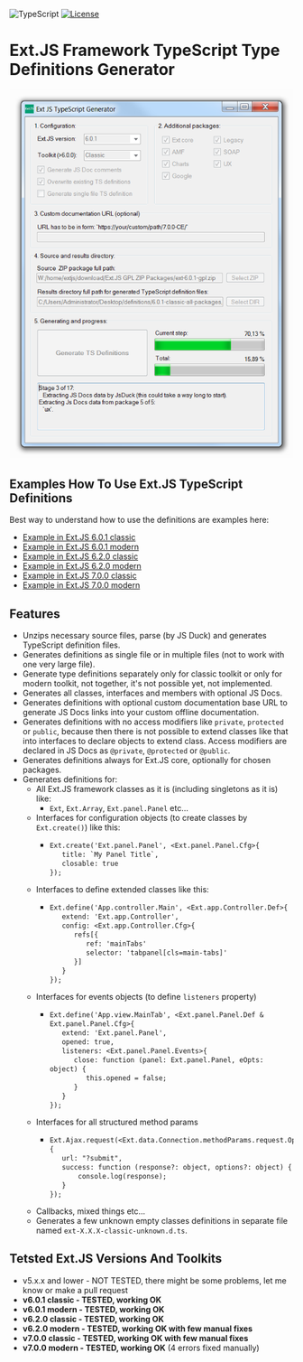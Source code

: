 ![TypeScript](https://img.shields.io/badge/TypeScript->=3.7-brightgreen.svg?style=plastic)
[![License](https://img.shields.io/badge/Licence-BSD3-brightgreen.svg?style=plastic)](https://raw.githubusercontent.com/ExtTS/generator/master/LICENSE)

# Ext.JS Framework TypeScript Type Definitions Generator

<div align="center">
  
![Ext.JS TS Types Generator](https://raw.githubusercontent.com/ExtTS/generator/master/ExtTsTypesGenerator/App/gfx/printscreen.png)

</div>

## Examples How To Use Ext.JS TypeScript Definitions
Best way to understand how to use the definitions are examples here:  
- [Example in Ext.JS 6.0.1 classic](https://github.com/ExtTS/example-project-601-classic)  
- [Example in Ext.JS 6.0.1 modern](https://github.com/ExtTS/example-project-601-modern)  
- [Example in Ext.JS 6.2.0 classic](https://github.com/ExtTS/example-project-620-classic)  
- [Example in Ext.JS 6.2.0 modern](https://github.com/ExtTS/example-project-620-modern)  
- [Example in Ext.JS 7.0.0 classic](https://github.com/ExtTS/example-project-700-classic)  
- [Example in Ext.JS 7.0.0 modern](https://github.com/ExtTS/example-project-700-modern)  

## Features
- Unzips necessary source files, parse (by JS Duck) and generates TypeScript definition files.
- Generates definitions as single file or in multiple files (not to work with one very large file).
- Generate type definitions separately only for classic toolkit or only for modern toolkit, not together, it's not possible yet, not implemented.
- Generates all classes, interfaces and members with optional JS Docs.
- Generates definitions with optional custom documentation base URL 
  to generate JS Docs links into your custom offline documentation.
- Generates definitions with no access modifiers like `private`, `protected` or `public`,
  because then there is not possible to extend classes like that into interfaces to declare
  objects to extend class. Access modifiers are declared in JS Docs as `@private`, 
  `@protected` or `@public`.
- Generates definitions always for Ext.JS core, optionally for chosen packages.
- Generates definitions for:
  - All Ext.JS framework classes as it is (including singletons as it is) like:
    - `Ext`, `Ext.Array`, `Ext.panel.Panel` etc...
  - Interfaces for configuration objects (to create classes by `Ext.create()`) like this:
    - ```
      Ext.create('Ext.panel.Panel', <Ext.panel.Panel.Cfg>{
         title: `My Panel Title`,
         closable: true
      });
      ```
  - Interfaces to define extended classes like this:
    - ```
      Ext.define('App.controller.Main', <Ext.app.Controller.Def>{
         extend: 'Ext.app.Controller',
         config: <Ext.app.Controller.Cfg>{
            refs[{
               ref: 'mainTabs'
               selector: 'tabpanel[cls=main-tabs]'
            }]
         }
      });
      ```
  - Interfaces for events objects (to define `listeners` property)
    - ```
      Ext.define('App.view.MainTab', <Ext.panel.Panel.Def & Ext.panel.Panel.Cfg>{
         extend: 'Ext.panel.Panel',
         opened: true,
         listeners: <Ext.panel.Panel.Events>{
            close: function (panel: Ext.panel.Panel, eOpts: object) {
               this.opened = false;
            }
         }
      });
      ```
  - Interfaces for all structured method params
    - ```
      Ext.Ajax.request(<Ext.data.Connection.methodParams.request.Options>{
         url: "?submit",
         success: function (response?: object, options?: object) {
             console.log(response);
         }
      });
      ```
  - Callbacks, mixed things etc...
  - Generates a few unknown empty classes definitions in separate file named `ext-X.X.X-classic-unknown.d.ts`.

## Tetsted Ext.JS Versions And Toolkits
- v5.x.x and lower - NOT TESTED, there might be some problems, let me know or make a pull request
- **v6.0.1 classic - TESTED, working OK**
- **v6.0.1 modern - TESTED, working OK**
- **v6.2.0 classic - TESTED, working OK**
- **v6.2.0 modern - TESTED, working OK with few manual fixes**
- **v7.0.0 classic - TESTED, working OK with few manual fixes**
- **v7.0.0 modern - TESTED, working OK** (4 errors fixed manually)
